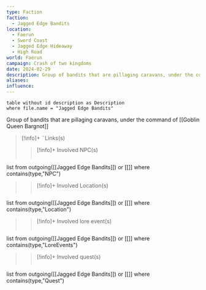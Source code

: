 ```yaml
---
type: Faction
faction:
  - Jagged Edge Bandits
location:
  - Faerun
  - Sword Coast
  - Jagged Edge Hideaway
  - High Road
world: Faerun
campaign: Crash of two kingdoms
date: 2024-02-29
description: Group of bandits that are pillaging caravans, under the command of [[Goblin Queen Bargnot]]
aliases: 
influence:
---
```

```dataview
table without id description as Description
where file.name = "Jagged Edge Bandits"
```

Group of bandits that are pillaging caravans, under the command of [[Goblin Queen Bargnot]]
>[!info]+ ¨Links(s) 
>>[!info]+ Involved NPC(s) 
>>```dataview
list from outgoing([[Jagged Edge Bandits]]) or [[]]
where contains(type,"NPC")
>
>>[!info]+ Involved Location(s) 
>>```dataview
list from outgoing([[Jagged Edge Bandits]]) or [[]]
where contains(type,"Location")
>
>>[!info]+  Involved lore event(s)
>>```dataview
list from outgoing([[Jagged Edge Bandits]]) or [[]]
where contains(type,"LoreEvents")
>
>>[!info]+  Involved quest(s)
>>```dataview
list from outgoing([[Jagged Edge Bandits]]) or [[]]
where contains(type,"Quest")


	